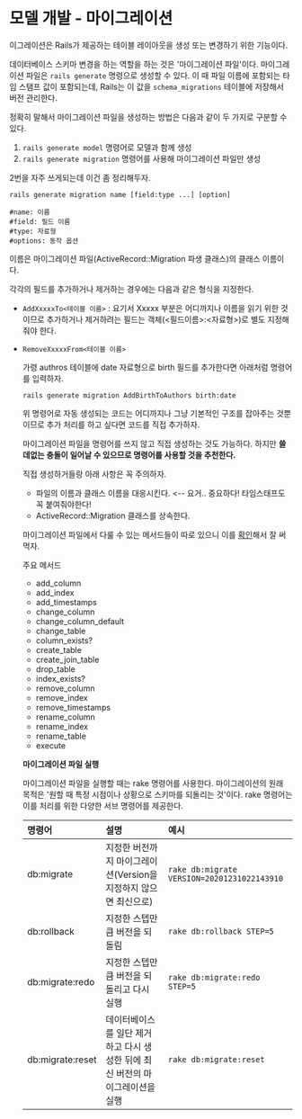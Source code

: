 # 모델 개발 - 마이그레이션

이그레이션은 Rails가 제공하는 테이블 레이아웃을 생성 또는 변경하기 위한 기능이다.

데이터베이스 스키마 변경을 하는 역할을 하는 것은 '마이그레이션 파일'이다. 마이그레이션 파일은 `rails generate` 명령으로 생성할 수 있다. 이 때 파일 이름에 포함되는 타임 스탬프 값이 포함되는데, Rails는 이 값을 `schema_migrations` 테이블에 저장해서 버전 관리한다.

정확히 말해서 마이그레이션 파일을 생성하는 방법은 다음과 같이 두 가지로 구분할 수 있다.

1. `rails generate model` 명령어로 모델과 함께 생성
2. `rails generate migration` 명령어를 사용해 마이그레이션 파일만 생성

2번을 자주 쓰게되는데 이건 좀 정리해두자.

```text
rails generate migration name [field:type ...] [option]
​
#name: 이름
#field: 필드 이름
#type: 자료형
#options: 동작 옵션
```

이름은 마이그레이션 파일\(ActiveRecord::Migration 파생 클래스\)의 클래스 이름이다.

각각의 필드를 추가하거나 제거하는 경우에는 다음과 같은 형식을 지정한다.

* `AddXxxxxTo<테이블 이름>` : 요기서 Xxxxx 부분은 어디까지나 이름을 읽기 위한 것이므로 추가하거나 제거하려는 필드는 객체\(&lt;필드이름&gt;:&lt;자료형&gt;\)로 별도 지정해줘야 한다.
* `RemoveXxxxxFrom<테이블 이름>`

  가령 authros 테이블에 date 자료형으로 birth 필드를 추가한다면 아래처럼 명령어를 입력하자.

  ```text
  rails generate migration AddBirthToAuthors birth:date
  ```

  위 명령어로 자동 생성되는 코드는 어디까지나 그냥 기본적인 구조를 잡아주는 것뿐이므로 추가 처리를 하고 싶다면 코드를 직접 추가하자.

  마이그레이션 파일을 명령어를 쓰지 않고 직접 생성하는 것도 가능하다. 하지만 **쓸데없는 충돌이 일어날 수 있으므로 명령어를 사용할 것을 추천한다.**

  직접 생성하거들랑 아래 사항은 꼭 주의하자.

  * 파일의 이름과 클래스 이름을 대응시킨다. &lt;-- 요거.. 중요하다! 타임스태프도 꼭 붙여줘야한다!
  * ActiveRecord::Migration 클래스를 상속한다.

  마이그레이션 파일에서 다룰 수 있는 메서드들이 따로 있으니 이를 [확인](https://api.rubyonrails.org/v6.1.0/classes/ActiveRecord/ConnectionAdapters/SchemaStatements.html#method-i-add_column)해서 잘 써먹자.

  주요 메서드

  * add\_column
  * add\_index
  * add\_timestamps
  * change\_column
  * change\_column\_default
  * change\_table
  * column\_exists?
  * create\_table
  * create\_join\_table
  * drop\_table
  * index\_exists?
  * remove\_column
  * remove\_index
  * remove\_timestamps
  * rename\_column
  * rename\_index
  * rename\_table
  * execute

  **마이그레이션 파일 실행**

  마이그레이션 파일을 실행할 때는 rake 명령어를 사용한다. 마이그레이션의 원래 목적은 '원할 때 특정 시점이나 상황으로 스키마를 되돌리는 것'이다. rake 명령어는 이를 처리를 위한 다양한 서브 명령어를 제공한다.

  | 명령어 | 설명 | 예시 |
  | :--- | :--- | :--- |
  | db:migrate | 지정한 버전까지 마이그레이션\(Version을 지정하지 않으면 최신으로\) | `rake db:migrate VERSION=20201231022143910` |
  | db:rollback | 지정한 스텝만큼 버전을 되돌림 | `rake db:rollback STEP=5` |
  | db:migrate:redo | 지정한 스텝만큼 버전을 되돌리고 다시 실행 | `rake db:migrate:redo STEP=5` |
  | db:migrate:reset | 데이터베이스를 일단 제거하고 다시 생성한 뒤에 최신 버전의 마이그레이션을 실행 | `rake db:migrate:reset` |

